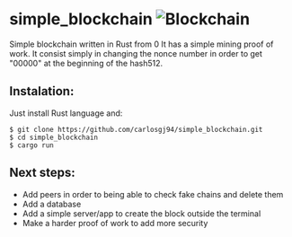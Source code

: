 # simple_blockchain ![Blockchain](http://pix.iemoji.com/images/emoji/apple/ios-9/256/chains.png)
Simple blockchain written in Rust from 0
It has a simple mining proof of work. It consist simply in changing the nonce number in order to get "00000" at the beginning of the hash512.

## Instalation:
Just install Rust language and:
```
$ git clone https://github.com/carlosgj94/simple_blockchain.git
$ cd simple_blockchain
$ cargo run
```

## Next steps: 
- Add peers in order to being able to check fake chains and delete them
- Add a database
- Add a simple server/app to create the block outside the terminal
- Make a harder proof of work to add more security
